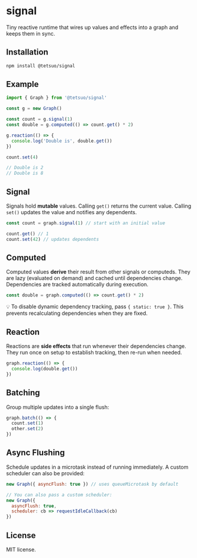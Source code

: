 # signal

Tiny reactive runtime that wires up values and effects into a graph and keeps them in sync.

## Installation

```sh
npm install @tetsuo/signal
```

## Example

```js
import { Graph } from '@tetsuo/signal'

const g = new Graph()

const count = g.signal(1)
const double = g.computed(() => count.get() * 2)

g.reaction(() => {
  console.log('Double is', double.get())
})

count.set(4)

// Double is 2
// Double is 8
```

## Signal

Signals hold **mutable** values. Calling `get()` returns the current value. Calling `set()` updates the value and notifies any dependents.

```js
const count = graph.signal(1) // start with an initial value

count.get() // 1
count.set(42) // updates dependents
```

## Computed

Computed values **derive** their result from other signals or computeds. They are lazy (evaluated on demand) and cached until dependencies change. Dependencies are tracked automatically during execution.

```js
const double = graph.computed(() => count.get() * 2)
```

💡 To disable dynamic dependency tracking, pass `{ static: true }`. This prevents recalculating dependencies when they are fixed.

## Reaction

Reactions are **side effects** that run whenever their dependencies change. They run once on setup to establish tracking, then re-run when needed.

```js
graph.reaction(() => {
  console.log(double.get())
})
```

## Batching

Group multiple updates into a single flush:

```js
graph.batch(() => {
  count.set(1)
  other.set(2)
})
```

## Async Flushing

Schedule updates in a microtask instead of running immediately. A custom scheduler can also be provided:

```js
new Graph({ asyncFlush: true }) // uses queueMicrotask by default

// You can also pass a custom scheduler:
new Graph({
  asyncFlush: true,
  scheduler: cb => requestIdleCallback(cb)
})
```

## License

MIT license.
